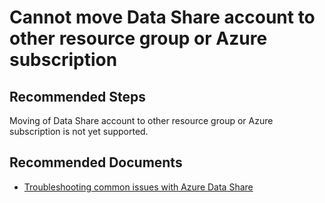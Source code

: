 <properties
  pagetitle="Cannot move Data Share account to other resource group or Azure subscription"
  service="microsoft.datashare"
  resource="accounts"
  ms.author="jife"
  selfhelptype="Generic"
  supporttopicids="32748890"
  resourcetags=""
  productpesids="16762"
  cloudenvironments="public,fairfax,usnat,ussec,blackforest,mooncake"
  articleid="b8e6ed39-d79d-41f7-b2b3-02455066e8e1"
  ownershipid="AzureData_DataShare" />
# Cannot move Data Share account to other resource group or Azure subscription

## **Recommended Steps**

Moving of Data Share account to other resource group or Azure subscription is not yet supported.

## **Recommended Documents**

* [Troubleshooting common issues with Azure Data Share](https://docs.microsoft.com/azure/data-share/data-share-troubleshoot)